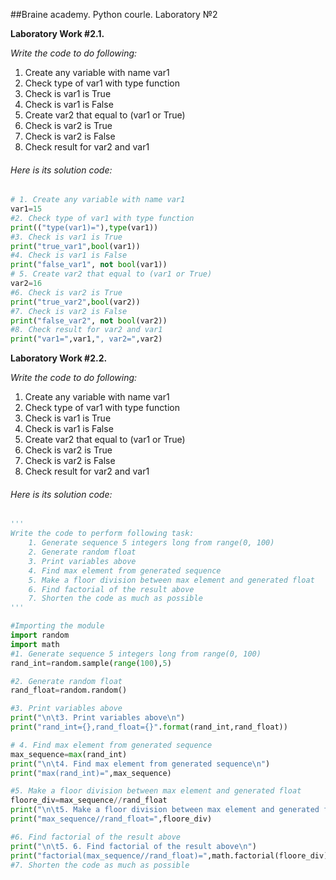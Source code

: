 ##Braine academy. Python courle. Laboratory №2
  
<b> Laboratory Work #2.1.</b>
<div>
<i>Write the code to do following:</i>
    <ol>
        <li>Create any variable with name var1</li>
        <li>Check type of var1 with type function</li>
        <li>Check is var1 is True</li>
         <li>Check is var1 is False</li>
        <li>Create var2 that equal to (var1 or True)</li>
        <li>Check is var2 is True</li>
        <li>Check is var2 is False</li>
        <li>Check result for var2 and var1</li>
     </ol>
</div>
<h6> Here is its solution code:</h6>

```Python
# 1. Create any variable with name var1
var1=15
#2. Check type of var1 with type function
print(("type(var1)="),type(var1))
#3. Check is var1 is True
print("true_var1",bool(var1))
#4. Check is var1 is False
print("false_var1", not bool(var1))
# 5. Create var2 that equal to (var1 or True)
var2=16
#6. Check is var2 is True
print("true_var2",bool(var2))
#7. Check is var2 is False
print("false_var2", not bool(var2))
#8. Check result for var2 and var1
print("var1=",var1,", var2=",var2)
```

<b> Laboratory Work #2.2.</b>
<div>
<i>Write the code to do following:</i>
    <ol>
        <li>Create any variable with name var1</li>
        <li>Check type of var1 with type function</li>
        <li>Check is var1 is True</li>
         <li>Check is var1 is False</li>
        <li>Create var2 that equal to (var1 or True)</li>
        <li>Check is var2 is True</li>
        <li>Check is var2 is False</li>
        <li>Check result for var2 and var1</li>
     </ol>
</div>
<h6> Here is its solution code:</h6>

```Python
'''
Write the code to perform following task:
    1. Generate sequence 5 integers long from range(0, 100)
    2. Generate random float
    3. Print variables above
    4. Find max element from generated sequence
    5. Make a floor division between max element and generated float
    6. Find factorial of the result above
    7. Shorten the code as much as possible
'''

#Importing the module
import random
import math
#1. Generate sequence 5 integers long from range(0, 100)
rand_int=random.sample(range(100),5)

#2. Generate random float
rand_float=random.random()

#3. Print variables above
print("\n\t3. Print variables above\n")
print("rand_int={},rand_float={}".format(rand_int,rand_float))

# 4. Find max element from generated sequence
max_sequence=max(rand_int)
print("\n\t4. Find max element from generated sequence\n")
print("max(rand_int)=",max_sequence)

#5. Make a floor division between max element and generated float
floore_div=max_sequence//rand_float
print("\n\t5. Make a floor division between max element and generated float\n")
print("max_sequence//rand_float=",floore_div)

#6. Find factorial of the result above
print("\n\t5. 6. Find factorial of the result above\n")
print("factorial(max_sequence//rand_float)=",math.factorial(floore_div))
#7. Shorten the code as much as possible
```